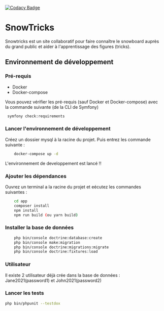 [![Codacy Badge](https://app.codacy.com/project/badge/Grade/1d68e70d09f141619ec938e7cbe94d59)](https://www.codacy.com/gh/Mamoon97150/SnowTricks/dashboard?utm_source=github.com&amp;utm_medium=referral&amp;utm_content=Mamoon97150/SnowTricks&amp;utm_campaign=Badge_Grade)
# SnowTricks

Snowtricks est un site collaboratif pour faire connaître le snowboard auprès du grand public et aider à l'apprentissage des figures (tricks).

## Environnement de développement

### Pré-requis
-   Docker
-   Docker-compose

Vous pouvez vérifier les pré-requis (sauf Docker et Docker-compose) avec la commande suivante (de la CLI de Symfony)

```bash
 symfony check:requirements
```

### Lancer l'environnement de développement

Créez un dossier mysql à la racine du projet. Puis entrez les commande suivante :
```bash
    docker-compose up -d
```

L'environnement de developpement est lancé !!

### Ajouter les dépendances

Ouvrez un terminal a la racine du projet et eécutez les commandes suivantes :

```bash
    cd app
    composer install
    npm install
    npm run build (ou yarn build)
```

### Installer la base de données
```bash
    php bin/console doctrine:database:create
    php bin/console make:migration
    php bin/console doctrine:migrations:migrate
    php bin/console doctrine:fixtures:load
```
### Utilisateur 
Il existe 2 utilisateur déjà crée dans la base de données : Jane2021(password1) et John2021(password2)

### Lancer les tests

```bash
php bin/phpunit --testdox
```
